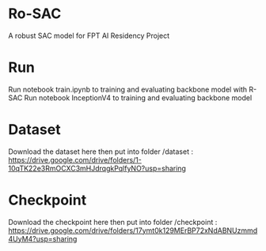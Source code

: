 # Ro-SAC
A robust SAC model for FPT AI Residency Project

# Run
Run notebook train.ipynb to training and evaluating backbone model with R-SAC
Run notebook InceptionV4 to training and evaluating backbone model

# Dataset
Download the dataset here then put into folder /dataset : https://drive.google.com/drive/folders/1-10qTK22e3RmOCXC3mHJdrqgkPqlfyNO?usp=sharing

# Checkpoint
Download the checkpoint here then put into folder /checkpoint : https://drive.google.com/drive/folders/17ymt0k129MErBP72xNdABNUzmmd4UyM4?usp=sharing
